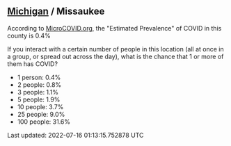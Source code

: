 
## [Michigan](/united-states/michigan) / Missaukee

According to [MicroCOVID.org](http://microcovid.org),
the "Estimated Prevalence" of COVID in this county is 0.4%

If you interact with a certain number of people in this location
(all at once in a group, or spread out across the day), what is the chance that
1 or more of them has COVID?

- 1 person: 0.4%
- 2 people: 0.8%
- 3 people: 1.1%
- 5 people: 1.9%
- 10 people: 3.7%
- 25 people: 9.0%
- 100 people: 31.6%

Last updated: 2022-07-16 01:13:15.752878 UTC
